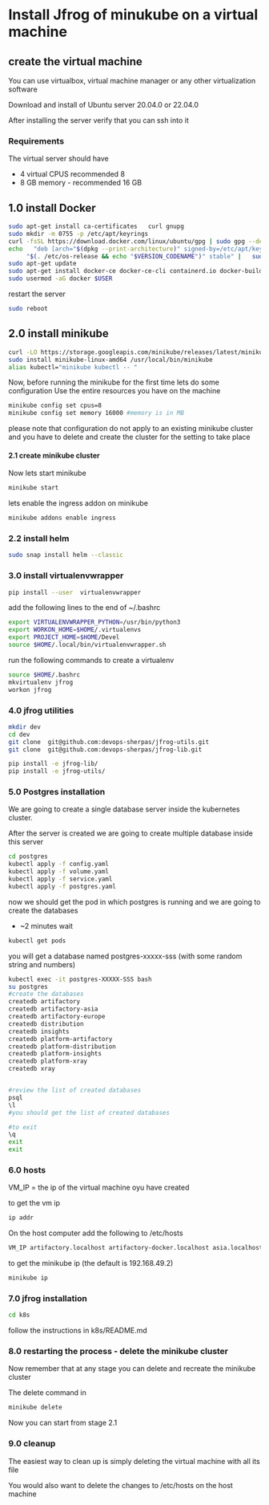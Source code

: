 # Install Jfrog of minukube on a virtual machine #

## create the virtual machine ##
You can use virtualbox, virtual machine manager or any other virtualization software 

Download and install of Ubuntu server 20.04.0 or 22.04.0

After installing the server verify that you can ssh into it

### Requirements ###

The virtual server should have 
- 4 virtual CPUS recommended 8
- 8 GB memory - recommended 16 GB


## 1.0 install Docker ##
```bash    
sudo apt-get install ca-certificates   curl gnupg
sudo mkdir -m 0755 -p /etc/apt/keyrings
curl -fsSL https://download.docker.com/linux/ubuntu/gpg | sudo gpg --dearmor -o /etc/apt/keyrings/docker.gpg
echo   "deb [arch="$(dpkg --print-architecture)" signed-by=/etc/apt/keyrings/docker.gpg] https://download.docker.com/linux/ubuntu \
     "$(. /etc/os-release && echo "$VERSION_CODENAME")" stable" |   sudo tee /etc/apt/sources.list.d/docker.list > /dev/null
sudo apt-get update
sudo apt-get install docker-ce docker-ce-cli containerd.io docker-buildx-plugin docker-compose-plugin
sudo usermod -aG docker $USER

```
restart the server
```bash
sudo reboot
```

## 2.0 install minikube ##

```bash
curl -LO https://storage.googleapis.com/minikube/releases/latest/minikube-linux-amd64
sudo install minikube-linux-amd64 /usr/local/bin/minikube
alias kubectl="minikube kubectl -- "
```

Now, before running the minikube for the first time lets do some configuration
Use the entire resources you have on the machine 

```bash
minikube config set cpus=8
minikube config set memory 16000 #memory is in MB
```
please note that configuration do not apply to an existing minikube cluster and you have to delete and create the cluster for the setting to take place

#### 2.1 create minikube cluster ####
Now lets start minikube

```bash
minikube start
```

lets enable the ingress addon on minikube

```bash
minikube addons enable ingress
```

### 2.2 install helm ###

```bash
sudo snap install helm --classic 
```

### 3.0 install virtualenvwrapper ###

```bash
pip install --user  virtualenvwrapper
```


add the following lines to the end of ~/.bashrc
```bash 
export VIRTUALENVWRAPPER_PYTHON=/usr/bin/python3
export WORKON_HOME=$HOME/.virtualenvs
export PROJECT_HOME=$HOME/Devel
source $HOME/.local/bin/virtualenvwrapper.sh

```
run the following commands to create a virtualenv 
```bash 
source $HOME/.bashrc
mkvirtualenv jfrog
workon jfrog
```


### 4.0 jfrog utilities ###

```bash 
mkdir dev
cd dev
git clone  git@github.com:devops-sherpas/jfrog-utils.git
git clone  git@github.com:devops-sherpas/jfrog-lib.git

pip install -e jfrog-lib/
pip install -e jfrog-utils/
```


### 5.0 Postgres installation ###  

We are going to create a single database server inside the kubernetes cluster.

After the server is created we are going to create multiple database inside this server 

```bash
cd postgres
kubectl apply -f config.yaml
kubectl apply -f volume.yaml
kubectl apply -f service.yaml
kubectl apply -f postgres.yaml
```


now we should get the pod in which postgres is running and we are going to create the databases
 - ~2 minutes wait  
```bash
kubectl get pods
```

you will get a database named postgres-xxxxx-sss (with some random string and numbers)

```bash
kubectl exec -it postgres-XXXXX-SSS bash
su postgres
#create the databases
createdb artifactory           
createdb artifactory-asia      
createdb artifactory-europe    
createdb distribution          
createdb insights              
createdb platform-artifactory  
createdb platform-distribution 
createdb platform-insights     
createdb platform-xray         
createdb xray                  


#review the list of created databases
psql
\l
#you should get the list of created databases

#to exit 
\q
exit 
exit
```

### 6.0 hosts ###

VM_IP = the ip of the virtual machine oyu have created 

to get the vm ip 
```bash 
ip addr
```


On the host computer add the following to /etc/hosts

```bash
VM_IP artifactory.localhost artifactory-docker.localhost asia.localhost europe.localhost

```

to get the minikube ip (the default is 192.168.49.2)

```bash
minikube ip
```

### 7.0 jfrog installation ### 

```bash 
cd k8s 
```
follow the instructions in  k8s/README.md 


### 8.0 restarting the process - delete the minikube cluster ###

Now remember that at any stage you can delete and recreate the minikube cluster


The delete command in 
```bash 
minikube delete
```

Now you can start from stage  2.1



### 9.0 cleanup ###

The easiest way to clean up is simply deleting the virtual machine with all its file 

You would also want to delete the changes to /etc/hosts on the host machine 


